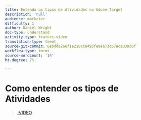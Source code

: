 ```yaml
---
title: Entenda os tipos de Atividades no Adobe Target
description: 'null'
audience: marketer
difficulty: 1
author: Daniel Wright
doc-type: understand
activity-type: feature-video
translation-type: tm+mt
source-git-commit: 6ebdda26ef1e210cca495fe9ea73c67eca039d6f
workflow-type: tm+mt
source-wordcount: '14'
ht-degree: 7%

---
```



# Como entender os tipos de Atividades

>[!VIDEO](https://video.tv.adobe.com/v/17386/?quality=12)